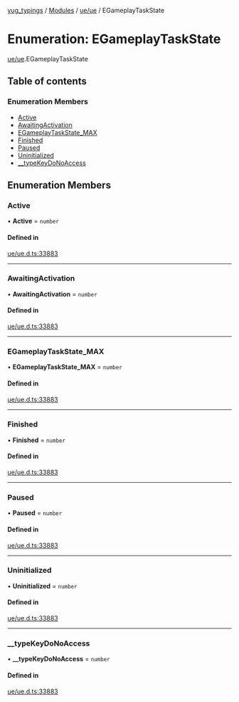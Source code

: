 [yug_typings](../README.md) / [Modules](../modules.md) / [ue/ue](../modules/ue_ue.md) / EGameplayTaskState

# Enumeration: EGameplayTaskState

[ue/ue](../modules/ue_ue.md).EGameplayTaskState

## Table of contents

### Enumeration Members

- [Active](ue_ue.EGameplayTaskState.md#active)
- [AwaitingActivation](ue_ue.EGameplayTaskState.md#awaitingactivation)
- [EGameplayTaskState\_MAX](ue_ue.EGameplayTaskState.md#egameplaytaskstate_max)
- [Finished](ue_ue.EGameplayTaskState.md#finished)
- [Paused](ue_ue.EGameplayTaskState.md#paused)
- [Uninitialized](ue_ue.EGameplayTaskState.md#uninitialized)
- [\_\_typeKeyDoNoAccess](ue_ue.EGameplayTaskState.md#__typekeydonoaccess)

## Enumeration Members

### Active

• **Active** = `number`

#### Defined in

[ue/ue.d.ts:33883](https://github.com/YugMetaverse/yug_typings/blob/25cad34/ue/ue.d.ts#L33883)

___

### AwaitingActivation

• **AwaitingActivation** = `number`

#### Defined in

[ue/ue.d.ts:33883](https://github.com/YugMetaverse/yug_typings/blob/25cad34/ue/ue.d.ts#L33883)

___

### EGameplayTaskState\_MAX

• **EGameplayTaskState\_MAX** = `number`

#### Defined in

[ue/ue.d.ts:33883](https://github.com/YugMetaverse/yug_typings/blob/25cad34/ue/ue.d.ts#L33883)

___

### Finished

• **Finished** = `number`

#### Defined in

[ue/ue.d.ts:33883](https://github.com/YugMetaverse/yug_typings/blob/25cad34/ue/ue.d.ts#L33883)

___

### Paused

• **Paused** = `number`

#### Defined in

[ue/ue.d.ts:33883](https://github.com/YugMetaverse/yug_typings/blob/25cad34/ue/ue.d.ts#L33883)

___

### Uninitialized

• **Uninitialized** = `number`

#### Defined in

[ue/ue.d.ts:33883](https://github.com/YugMetaverse/yug_typings/blob/25cad34/ue/ue.d.ts#L33883)

___

### \_\_typeKeyDoNoAccess

• **\_\_typeKeyDoNoAccess** = `number`

#### Defined in

[ue/ue.d.ts:33883](https://github.com/YugMetaverse/yug_typings/blob/25cad34/ue/ue.d.ts#L33883)
